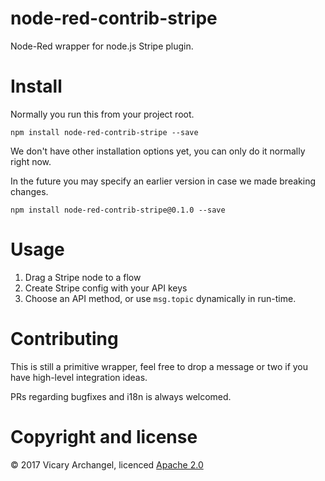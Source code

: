 # node-red-contrib-stripe
Node-Red wrapper for node.js Stripe plugin.

# Install

Normally you run this from your project root.

```
npm install node-red-contrib-stripe --save
```

We don't have other installation options yet, you can only do it normally right
now.

In the future you may specify an earlier version in case we made breaking
changes.

```
npm install node-red-contrib-stripe@0.1.0 --save
```

# Usage

1. Drag a Stripe node to a flow
2. Create Stripe config with your API keys
3. Choose an API method, or use `msg.topic` dynamically in run-time.

# Contributing

This is still a primitive wrapper, feel free to drop a message or two if you
have high-level integration ideas.

PRs regarding bugfixes and i18n is always welcomed.

# Copyright and license

&copy; 2017 Vicary Archangel, licenced [Apache 2.0](https://github.com/vicary/node-red-contrib-stripe/blob/master/LICENSE)
